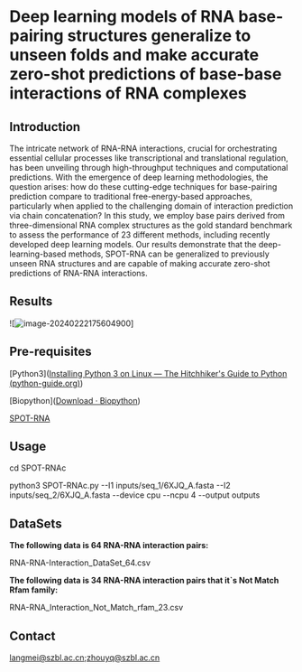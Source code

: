 #  Deep learning models of RNA base-pairing structures generalize to unseen folds and make accurate zero-shot predictions of base-base interactions of RNA complexes

## Introduction

The intricate network of RNA-RNA interactions, crucial for orchestrating essential cellular processes like transcriptional and translational regulation, has been unveiling through high-throughput techniques and computational predictions. With the emergence of deep learning methodologies, the question arises: how do these cutting-edge techniques for base-pairing prediction compare to traditional free-energy-based approaches, particularly when applied to the challenging domain of interaction prediction via chain concatenation? In this study, we employ base pairs derived from three-dimensional RNA complex structures as the gold standard benchmark to assess the performance of 23 different methods, including recently developed deep learning models. Our results demonstrate that the deep-learning-based methods, SPOT-RNA can be generalized to previously unseen RNA structures and are capable of making accurate zero-shot predictions of RNA-RNA interactions.

## Results

![![image-20240222175604900](C:\Users\ylang\AppData\Roaming\Typora\typora-user-images\image-20240222175604900.png)]

## Pre-requisites

 [Python3]([Installing Python 3 on Linux — The Hitchhiker's Guide to Python (python-guide.org)](https://docs.python-guide.org/starting/install3/linux/))

[Biopython]([Download · Biopython](https://biopython.org/wiki/Download))

[SPOT-RNA](https://github.com/jaswindersingh2/SPOT-RNA)



## Usage

cd SPOT-RNAc

python3  SPOT-RNAc.py --I1 inputs/seq_1/6XJQ_A.fasta --I2 inputs/seq_2/6XJQ_A.fasta --device cpu --ncpu 4  --output outputs

## DataSets

**The following data is 64 RNA-RNA interaction pairs:**

RNA-RNA-Interaction_DataSet_64.csv 

**The following data is 34 RNA-RNA interaction pairs that it`s Not Match Rfam family:**

RNA-RNA_Interaction_Not_Match_rfam_23.csv 

## Contact

langmei@szbl.ac.cn;zhouyq@szbl.ac.cn











